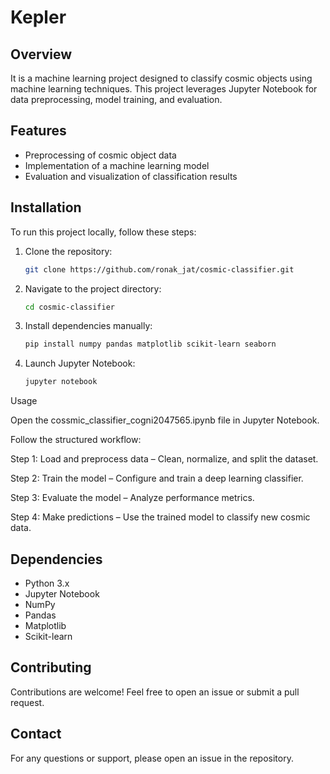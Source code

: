 # Kepler

## Overview
It is a machine learning project designed to classify cosmic objects using machine learning techniques. This project leverages Jupyter Notebook for data preprocessing, model training, and evaluation.

## Features
- Preprocessing of cosmic object data
- Implementation of a machine learning model
- Evaluation and visualization of classification results

## Installation
To run this project locally, follow these steps:

1. Clone the repository:
   ```sh
   git clone https://github.com/ronak_jat/cosmic-classifier.git
   ```
2. Navigate to the project directory:
   ```sh
   cd cosmic-classifier
   ```
3. Install dependencies manually:
   ```sh
   pip install numpy pandas matplotlib scikit-learn seaborn
   ```
4. Launch Jupyter Notebook:
   ```sh
   jupyter notebook
   ```

Usage

Open the cossmic_classifier_cogni2047565.ipynb file in Jupyter Notebook.

Follow the structured workflow:

Step 1: Load and preprocess data – Clean, normalize, and split the dataset.

Step 2: Train the model – Configure and train a deep learning classifier.

Step 3: Evaluate the model – Analyze performance metrics.

Step 4: Make predictions – Use the trained model to classify new cosmic data.

## Dependencies
- Python 3.x
- Jupyter Notebook
- NumPy
- Pandas
- Matplotlib
- Scikit-learn

## Contributing
Contributions are welcome! Feel free to open an issue or submit a pull request.

## Contact
For any questions or support, please open an issue in the repository.

